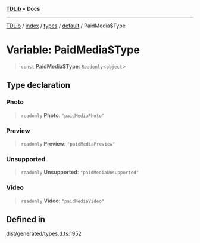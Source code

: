[**TDLib**](../../../../../../README.md) • **Docs**

***

[TDLib](../../../../../../modules.md) / [index](../../../../../README.md) / [types](../../../README.md) / [default](../README.md) / PaidMedia$Type

# Variable: PaidMedia$Type

> `const` **PaidMedia$Type**: `Readonly`\<`object`\>

## Type declaration

### Photo

> `readonly` **Photo**: `"paidMediaPhoto"`

### Preview

> `readonly` **Preview**: `"paidMediaPreview"`

### Unsupported

> `readonly` **Unsupported**: `"paidMediaUnsupported"`

### Video

> `readonly` **Video**: `"paidMediaVideo"`

## Defined in

dist/generated/types.d.ts:1952
